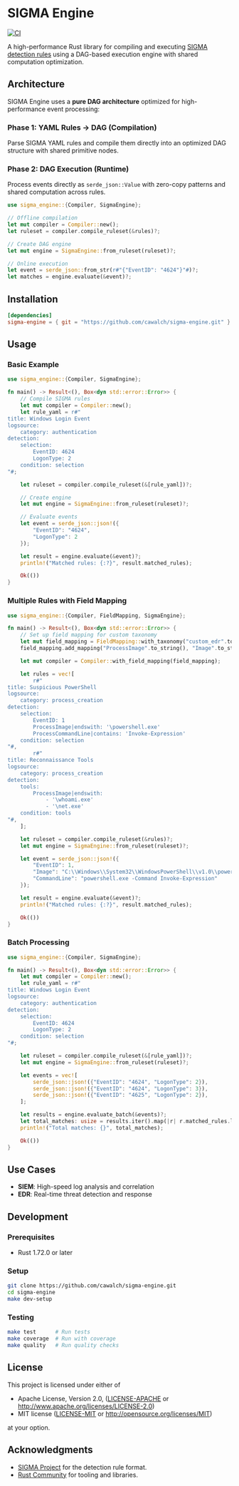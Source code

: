 # SIGMA Engine

[![CI](https://github.com/cawalch/sigma-engine/workflows/CI/badge.svg)](https://github.com/cawalch/sigma-engine/actions)

A high-performance Rust library for compiling and executing [SIGMA detection rules](https://github.com/SigmaHQ/sigma) using a DAG-based execution engine with shared computation optimization.

## Architecture

SIGMA Engine uses a **pure DAG architecture** optimized for high-performance event processing:

### Phase 1: YAML Rules → DAG (Compilation)

Parse SIGMA YAML rules and compile them directly into an optimized DAG structure with shared primitive nodes.

### Phase 2: DAG Execution (Runtime)

Process events directly as `serde_json::Value` with zero-copy patterns and shared computation across rules.

```rust
use sigma_engine::{Compiler, SigmaEngine};

// Offline compilation
let mut compiler = Compiler::new();
let ruleset = compiler.compile_ruleset(&rules)?;

// Create DAG engine
let mut engine = SigmaEngine::from_ruleset(ruleset)?;

// Online execution
let event = serde_json::from_str(r#"{"EventID": "4624"}"#)?;
let matches = engine.evaluate(&event)?;
```

## Installation

```toml
[dependencies]
sigma-engine = { git = "https://github.com/cawalch/sigma-engine.git" }
```

## Usage

### Basic Example

```rust
use sigma_engine::{Compiler, SigmaEngine};

fn main() -> Result<(), Box<dyn std::error::Error>> {
    // Compile SIGMA rules
    let mut compiler = Compiler::new();
    let rule_yaml = r#"
title: Windows Login Event
logsource:
    category: authentication
detection:
    selection:
        EventID: 4624
        LogonType: 2
    condition: selection
"#;

    let ruleset = compiler.compile_ruleset(&[rule_yaml])?;

    // Create engine
    let mut engine = SigmaEngine::from_ruleset(ruleset)?;

    // Evaluate events
    let event = serde_json::json!({
        "EventID": "4624",
        "LogonType": 2
    });

    let result = engine.evaluate(&event)?;
    println!("Matched rules: {:?}", result.matched_rules);

    Ok(())
}
```

### Multiple Rules with Field Mapping

```rust
use sigma_engine::{Compiler, FieldMapping, SigmaEngine};

fn main() -> Result<(), Box<dyn std::error::Error>> {
    // Set up field mapping for custom taxonomy
    let mut field_mapping = FieldMapping::with_taxonomy("custom_edr".to_string());
    field_mapping.add_mapping("ProcessImage".to_string(), "Image".to_string());

    let mut compiler = Compiler::with_field_mapping(field_mapping);

    let rules = vec![
        r#"
title: Suspicious PowerShell
logsource:
    category: process_creation
detection:
    selection:
        EventID: 1
        ProcessImage|endswith: '\powershell.exe'
        ProcessCommandLine|contains: 'Invoke-Expression'
    condition: selection
"#,
        r#"
title: Reconnaissance Tools
logsource:
    category: process_creation
detection:
    tools:
        ProcessImage|endswith:
            - '\whoami.exe'
            - '\net.exe'
    condition: tools
"#,
    ];

    let ruleset = compiler.compile_ruleset(&rules)?;
    let mut engine = SigmaEngine::from_ruleset(ruleset)?;

    let event = serde_json::json!({
        "EventID": 1,
        "Image": "C:\\Windows\\System32\\WindowsPowerShell\\v1.0\\powershell.exe",
        "CommandLine": "powershell.exe -Command Invoke-Expression"
    });

    let result = engine.evaluate(&event)?;
    println!("Matched rules: {:?}", result.matched_rules);

    Ok(())
}
```

### Batch Processing

```rust
use sigma_engine::{Compiler, SigmaEngine};

fn main() -> Result<(), Box<dyn std::error::Error>> {
    let mut compiler = Compiler::new();
    let rule_yaml = r#"
title: Windows Login Event
logsource:
    category: authentication
detection:
    selection:
        EventID: 4624
        LogonType: 2
    condition: selection
"#;

    let ruleset = compiler.compile_ruleset(&[rule_yaml])?;
    let mut engine = SigmaEngine::from_ruleset(ruleset)?;

    let events = vec![
        serde_json::json!({"EventID": "4624", "LogonType": 2}),
        serde_json::json!({"EventID": "4624", "LogonType": 3}),
        serde_json::json!({"EventID": "4625", "LogonType": 2}),
    ];

    let results = engine.evaluate_batch(&events)?;
    let total_matches: usize = results.iter().map(|r| r.matched_rules.len()).sum();
    println!("Total matches: {}", total_matches);

    Ok(())
}
```

## Use Cases

- **SIEM**: High-speed log analysis and correlation
- **EDR**: Real-time threat detection and response

## Development

### Prerequisites

- Rust 1.72.0 or later

### Setup

```bash
git clone https://github.com/cawalch/sigma-engine.git
cd sigma-engine
make dev-setup
```

### Testing

```bash
make test      # Run tests
make coverage  # Run with coverage
make quality   # Run quality checks
```

## License

This project is licensed under either of

- Apache License, Version 2.0, ([LICENSE-APACHE](LICENSE-APACHE) or <http://www.apache.org/licenses/LICENSE-2.0>)
- MIT license ([LICENSE-MIT](LICENSE-MIT) or <http://opensource.org/licenses/MIT>)

at your option.

## Acknowledgments

- [SIGMA Project](https://github.com/SigmaHQ/sigma) for the detection rule format.
- [Rust Community](https://www.rust-lang.org/community) for tooling and libraries.
